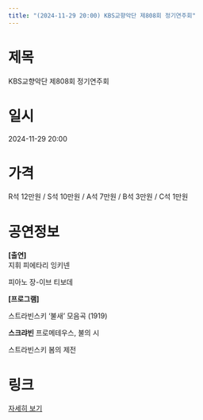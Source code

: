 ```yaml
---
title: "(2024-11-29 20:00) KBS교향악단 제808회 정기연주회"
---
```


# 제목
KBS교향악단 제808회 정기연주회

# 일시
2024-11-29 20:00

# 가격
R석 12만원 / S석 10만원 / A석 7만원 / B석 3만원 / C석 1만원

# 공연정보
**[출연]**    
지휘 피에타리 잉키넨  
  
피아노 장-이브 티보데  
  
    
**[프로그램]**  
  
스트라빈스키 ‘불새’ 모음곡 (1919)  
  
**스크랴빈** 프로메테우스, 불의 시  
  
스트라빈스키 봄의 제전  
  


# 링크
[자세히 보기](https://www.sac.or.kr/site/main/show/show_view?SN=60862 "https://www.sac.or.kr/site/main/show/show_view?SN=60862")
